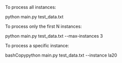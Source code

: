 To process all instances:

python main.py test_data.txt

To process only the first N instances:

python main.py test_data.txt --max-instances 3

To process a specific instance:

bashCopypython main.py test_data.txt --instance la20
